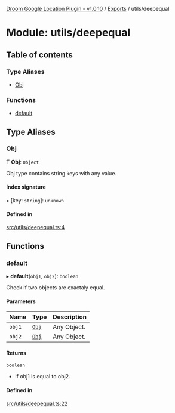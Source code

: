 [Droom Google Location Plugin - v1.0.10](../README.md) / [Exports](../modules.md) / utils/deepequal

# Module: utils/deepequal

## Table of contents

### Type Aliases

- [Obj](utils_deepequal.md#obj)

### Functions

- [default](utils_deepequal.md#default)

## Type Aliases

### Obj

Ƭ **Obj**: `Object`

Obj type contains string keys with any value.

#### Index signature

▪ [key: `string`]: `unknown`

#### Defined in

[src/utils/deepequal.ts:4](https://github.com/hitendrarao/location/blob/d9af338/src/utils/deepequal.ts#L4)

## Functions

### default

▸ **default**(`obj1`, `obj2`): `boolean`

Check if two objects are exactaly equal.

#### Parameters

| Name | Type | Description |
| :------ | :------ | :------ |
| `obj1` | [`Obj`](utils_deepequal.md#obj) | Any Object. |
| `obj2` | [`Obj`](utils_deepequal.md#obj) | Any Object. |

#### Returns

`boolean`

- If obj1 is equal to obj2.

#### Defined in

[src/utils/deepequal.ts:22](https://github.com/hitendrarao/location/blob/d9af338/src/utils/deepequal.ts#L22)
